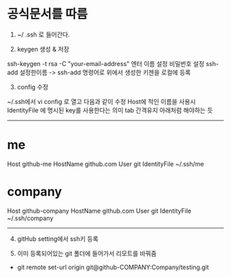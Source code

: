 
# 공식문서를 따름 

1. ~/ .ssh 로 들어간다.

2. keygen 생성 & 저장

  ssh-keygen -t rsa -C "your-email-address" 엔터
  이름 설정
  비밀번호 설정
  ssh-add 설정한이름 -> ssh-add 명령어로 위에서 생성한 키젠을 로컬에 등록

3. config 수정 

  ~/.ssh에서 vi config 로 열고 다음과 같이 수정 
  Host에 적인 이름을 사용시 IdentityFile 에 명시된 key를 사용한다는 의미
  tab 간격유지 아래처럼 해야하는 듯
  - - -
  # me
  Host github-me
      HostName github.com
      User git
      IdentityFile ~/.ssh/me

  # company
  Host github-company
      HostName github.com
      User git
      IdentityFile ~/.ssh/company
  - - -

4. gitHub setting에서 ssh키 등록 

5. 이미 등록되어있는 git 폴더에 들어가서 리모트를 바꿔줌 
 - git remote set-url origin git@github-COMPANY:Company/testing.git